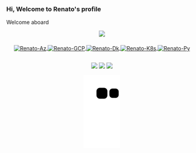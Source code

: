### Hi, Welcome to Renato's profile ###

Welcome aboard
<div align="center">
  <a href="https://github.com/renatogodois">
  <img height="180em" src="https://github-readme-stats.vercel.app/api?username=renatogodois&show_icons=true&theme=dracula&include_all_commits=true&count_private=true"/>
  <!--div<img height="180em" src="https://github-readme-stats.vercel.app/api/top-langs/?username=renatogodois&layout=compact&langs_count=7&theme=dracula"/>
</div></div--> 
<div style="display: inline_block"><br>
  <img align="center" alt="Renato-Az" height="30" width="40" src="https://cdn.jsdelivr.net/gh/devicons/devicon/icons/azure/azure-original.svg">
  <img align="center" alt="Renato-GCP" height="30" width="40" src="https://cdn.jsdelivr.net/gh/devicons/devicon/icons/googlecloud/googlecloud-original.svg">
  <img align="center" alt="Renato-Dk" height="30" width="40" src="https://cdn.jsdelivr.net/gh/devicons/devicon/icons/docker/docker-original.svg">
  <img align="center" alt="Renato-K8s" height="30" width="40" src="https://cdn.jsdelivr.net/gh/devicons/devicon/icons/kubernetes/kubernetes-plain.svg">
  <img align="center" alt="Renato-Py" height="30" width="40" src="https://cdn.jsdelivr.net/gh/devicons/devicon/icons/python/python-original.svg">
  <!--div<img align="right" alt="Rafa-pic" height="150" style="border-radius:50px;"src="https://media.discordapp.net/attachments/639956127056134178/890373478988013628/Publicacoes_Instagram_1_1.png?width=676&height=676">
</div></div--> 
  
  ##
 
<div> 
  <!--div<a href="https://www.youtube.com/channel/UC_-uuuZbY0AAt9CViNzvc-Q" target="_blank"><img src="https://img.shields.io/badge/YouTube-FF0000?style=for-the-badge&logo=youtube&logoColor=white" target="_blank"></a>
  <a href="https://instagram.com/renatogodois" target="_blank"><img src="https://img.shields.io/badge/-Instagram-%23E4405F?style=for-the-badge&logo=instagram&logoColor=white" target="_blank"></a>
 	<a href="https://www.twitch.tv/renatogodois" target="_blank"><img src="https://img.shields.io/badge/Twitch-9146FF?style=for-the-badge&logo=twitch&logoColor=white" target="_blank"></a>
 <a href="https://discord.gg/wagxzStdcR" target="_blank"><img src="https://img.shields.io/badge/Discord-7289DA?style=for-the-badge&logo=discord&logoColor=white" target="_blank"></a> </div-->
  <a href = "mailto:renatogodois@gmail.com"><img src="https://img.shields.io/badge/-Gmail-%23333?style=for-the-badge&logo=gmail&logoColor=white" target="_blank"></a>
  <a href="https://www.linkedin.com/in/renatogodois" target="_blank"><img src="https://img.shields.io/badge/-LinkedIn-%230077B5?style=for-the-badge&logo=linkedin&logoColor=white" target="_blank"></a>
  <a href="https://renatogodois.medium.com/" target="_blank"><img src="https://img.shields.io/badge/Medium-%23000000?style=for-the-badge&logo=medium&logoColor=white" target="_blank"></a>
  
 
  ![Snake animation](https://github.com/rafaballerini/rafaballerini/blob/output/github-contribution-grid-snake.svg)
 
</div>
